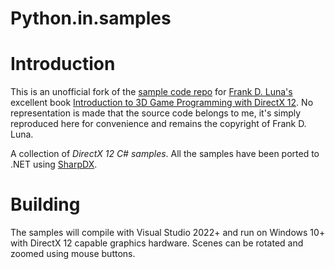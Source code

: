 # Python.in.samples

# Introduction

This is an unofficial fork of the [sample code repo]((https://github.com/d3dcoder/d3d12book)) for [Frank D. Luna's](http://www.d3dcoder.net/default.htm) excellent book [Introduction to 3D Game Programming with DirectX 12](http://www.d3dcoder.net/d3d12.htm). No representation is made that the source code belongs to me, it's simply reproduced here for convenience and remains the copyright of Frank D. Luna.

A collection of *DirectX 12 C# samples*. All the samples have been ported to .NET using [SharpDX](http://sharpdx.org/).

# Building

The samples will compile with Visual Studio 2022+ and run on Windows 10+ with DirectX 12 capable graphics hardware.
Scenes can be rotated and zoomed using mouse buttons.
